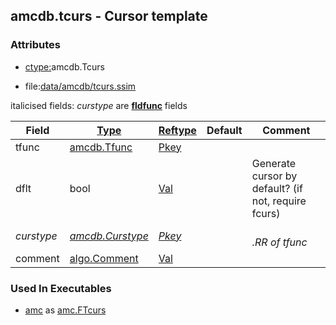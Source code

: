 ## amcdb.tcurs - Cursor template


### Attributes
<a href="#attributes"></a>
<!-- dev.mdmark  mdmark:MDSECTION  state:BEG_AUTO  param:Attributes -->
* [ctype:](/txt/ssimdb/dmmeta/ctype.md)amcdb.Tcurs

* file:[data/amcdb/tcurs.ssim](/data/amcdb/tcurs.ssim)

italicised fields: *curstype* are [**fldfunc**](/txt/ssim.md#fldfunc) fields

|Field|[Type](/txt/ssimdb/dmmeta/ctype.md)|[Reftype](/txt/ssimdb/dmmeta/reftype.md)|Default|Comment|
|---|---|---|---|---|
|tfunc|[amcdb.Tfunc](/txt/ssimdb/amcdb/tfunc.md)|[Pkey](/txt/exe/amc/reftypes.md#pkey)|||
|dflt|bool|[Val](/txt/exe/amc/reftypes.md#val)||Generate cursor by default? (if not, require fcurs)|
|*curstype*|*[amcdb.Curstype](/txt/ssimdb/amcdb/curstype.md)*|*[Pkey](/txt/exe/amc/reftypes.md#pkey)*||*<br>.RR of tfunc*|
|comment|[algo.Comment](/txt/protocol/algo/Comment.md)|[Val](/txt/exe/amc/reftypes.md#val)|||

<!-- dev.mdmark  mdmark:MDSECTION  state:END_AUTO  param:Attributes -->

### Used In Executables
<a href="#used-in-executables"></a>
<!-- dev.mdmark  mdmark:MDSECTION  state:BEG_AUTO  param:ImdbUses -->

* [amc](/txt/exe/amc/internals.md) as [amc.FTcurs](/txt/exe/amc/internals.md#amc-ftcurs)

<!-- dev.mdmark  mdmark:MDSECTION  state:END_AUTO  param:ImdbUses -->

